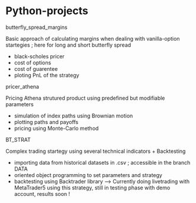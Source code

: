 # Python-projects

butterfly_spread_margins

Basic approach of calculating margins when dealing with vanilla-option startegies ; here for long and short butterfly spread
- black-scholes pricer
- cost of options
- cost of guarentee
- ploting PnL of the strategy


pricer_athena

Pricing Athena strutured product using predefined but modifiable parameters 
- simulation of index paths using Brownian motion
- plotting paths and payoffs
- pricing using Monte-Carlo method


BT_STRAT

Complex trading startegy using several technical indicators + Backtesting
- importing data from historical datasets in .csv ; accessible in the branch DATA
- oriented object programming to set parameters and strategy 
- backtesting using Backtrader library
--> Currently doing livetrading with MetaTrader5 using this strategy, still in testing phase with demo account, results soon !
